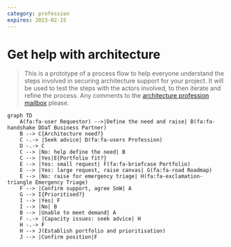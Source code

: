 ```yaml
---
category: profession
expires: 2023-02-15
---
```


# Get help with architecture
> This is a prototype of a process flow to help everyone understand the steps involved in securing architecture support for your project.
> It will be used to test the steps with the actors involved, to then iterate and refine the process.
> Any comments to the [architecture profession mailbox](architecture.profession@education.gov.uk) please.

```mermaid
graph TD
    A(fa:fa-user Requestor) -->|Define the need and raise| B(fa:fa-handshake DDaT Business Partner)
    B --> C{Architecture need?}
    C -.-> |Seek advice| D(fa:fa-users Profession)
    D -.-> C
    C --> |No: help define the need| B
    C --> |Yes|E{Portfolio fit?}
    E --> |Yes: small request| F(fa:fa-briefcase Portfolio)
    E --> |Yes: large request, raise canvas| G(fa:fa-road Roadmap)
    E --> |No: raise for emergency triage| H(fa:fa-exclamation-triangle Emergency Triage)
    F --> |Confirm support, agree SoW| A
    G --> I{Prioritised?}
    I --> |Yes| F
    I --> |No| B
    B --> |Unable to meet demand| A
    F -.-> |Capacity issues: seek advice| H
    H -.-> F
    H --> J(Establish portfolio and prioritisation)
    J --> |Confirm position|F
```
